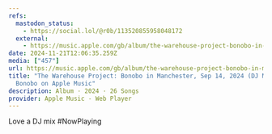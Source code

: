 ```yaml
---
refs:
  mastodon_status:
    - https://social.lol/@r0b/113520855958048172
  external:
    - https://music.apple.com/gb/album/the-warehouse-project-bonobo-in-manchester-sep-14/1774334404
date: 2024-11-21T12:06:35.259Z
media: ["457"]
url: https://music.apple.com/gb/album/the-warehouse-project-bonobo-in-manchester-sep-14/1774334404
title: "The Warehouse Project: Bonobo in Manchester, Sep 14, 2024 (DJ Mix) by
  Bonobo on Apple Music"
description: Album · 2024 · 26 Songs
provider: Apple Music - Web Player
---
```


Love a DJ mix #NowPlaying
